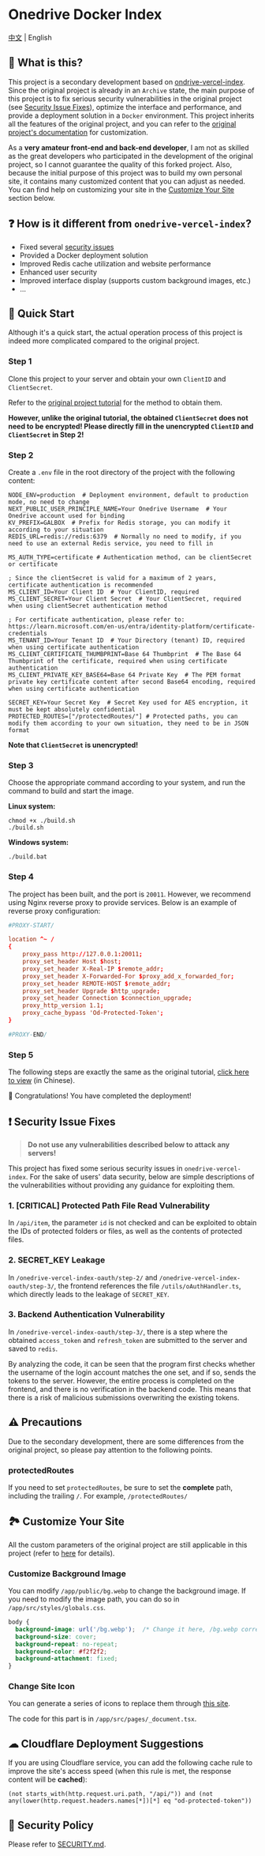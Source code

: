 # Onedrive Docker Index

[中文](./README.md) | English

## 🤔 What is this?

This project is a secondary development based on [ondrive-vercel-index](https://github.com/spencerwooo/onedrive-vercel-index). Since the original project is already in an `Archive` state, the main purpose of this project is to fix serious security vulnerabilities in the original project (see [Security Issue Fixes](#-Security-Issue-Fixes)), optimize the interface and performance, and provide a deployment solution in a `Docker` environment. This project inherits all the features of the original project, and you can refer to the [original project's documentation](https://ovi.swo.moe/zh/docs/getting-started) for customization.

As a **very amateur front-end and back-end developer**, I am not as skilled as the great developers who participated in the development of the original project, so I cannot guarantee the quality of this forked project. Also, because the initial purpose of this project was to build my own personal site, it contains many customized content that you can adjust as needed. You can find help on customizing your site in the [Customize Your Site](#-Customize-Your-Site) section below.

## ❓ How is it different from `onedrive-vercel-index`?

- Fixed several [security issues](#-Security-Issue-Fixes)
- Provided a Docker deployment solution
- Improved Redis cache utilization and website performance
- Enhanced user security
- Improved interface display (supports custom background images, etc.)
- ...

## 🎉 Quick Start

Although it's a quick start, the actual operation process of this project is indeed more complicated compared to the original project.

### Step 1
Clone this project to your server and obtain your own `ClientID` and `ClientSecret`.

Refer to the [original project tutorial](https://ovi.swo.moe/zh/docs/advanced) for the method to obtain them.

**However, unlike the original tutorial, the obtained `ClientSecret` does not need to be encrypted! Please directly fill in the unencrypted `ClientID` and `ClientSecret` in Step 2!**


### Step 2
Create a `.env` file in the root directory of the project with the following content:
```env
NODE_ENV=production  # Deployment environment, default to production mode, no need to change
NEXT_PUBLIC_USER_PRINCIPLE_NAME=Your Onedrive Username  # Your Onedrive account used for binding
KV_PREFIX=GALBOX  # Prefix for Redis storage, you can modify it according to your situation
REDIS_URL=redis://redis:6379  # Normally no need to modify, if you need to use an external Redis service, you need to fill in

MS_AUTH_TYPE=certificate # Authentication method, can be clientSecret or certificate

; Since the clientSecret is valid for a maximum of 2 years, certificate authentication is recommended
MS_CLIENT_ID=Your Client ID  # Your ClientID, required
MS_CLIENT_SECRET=Your Client Secret  # Your ClientSecret, required when using clientSecret authentication method

; For certificate authentication, please refer to: https://learn.microsoft.com/en-us/entra/identity-platform/certificate-credentials
MS_TENANT_ID=Your Tenant ID  # Your Directory (tenant) ID, required when using certificate authentication
MS_CLIENT_CERTIFICATE_THUMBPRINT=Base 64 Thumbprint  # The Base 64 Thumbprint of the certificate, required when using certificate authentication
MS_CLIENT_PRIVATE_KEY_BASE64=Base 64 Private Key  # The PEM format private key certificate content after second Base64 encoding, required when using certificate authentication

SECRET_KEY=Your Secret Key  # Secret Key used for AES encryption, it must be kept absolutely confidential
PROTECTED_ROUTES=["/protectedRoutes/"] # Protected paths, you can modify them according to your own situation, they need to be in JSON format
```
**Note that `ClientSecret` is unencrypted!**

### Step 3

Choose the appropriate command according to your system, and run the command to build and start the image.

**Linux system:**
```shell
chmod +x ./build.sh
./build.sh
```

**Windows system:**
```shell
./build.bat
```

### Step 4
The project has been built, and the port is `20011`. However, we recommend using Nginx reverse proxy to provide services. Below is an example of reverse proxy configuration:
```conf
#PROXY-START/

location ^~ /
{
    proxy_pass http://127.0.0.1:20011;
    proxy_set_header Host $host;
    proxy_set_header X-Real-IP $remote_addr;
    proxy_set_header X-Forwarded-For $proxy_add_x_forwarded_for;
    proxy_set_header REMOTE-HOST $remote_addr;
    proxy_set_header Upgrade $http_upgrade;
    proxy_set_header Connection $connection_upgrade;
    proxy_http_version 1.1;
    proxy_cache_bypass 'Od-Protected-Token';
}

#PROXY-END/
```

### Step 5
The following steps are exactly the same as the original tutorial, [click here to view](https://ovi.swo.moe/zh/docs/getting-started#%E8%BF%9B%E8%A1%8C%E8%AE%A4%E8%AF%81) (in Chinese).

🎉 Congratulations! You have completed the deployment!


## ❗ Security Issue Fixes

> **Do not use any vulnerabilities described below to attack any servers!**

This project has fixed some serious security issues in `onedrive-vercel-index`. For the sake of users' data security, below are simple descriptions of the vulnerabilities without providing any guidance for exploiting them.

### 1. [CRITICAL] Protected Path File Read Vulnerability
In `/api/item`, the parameter `id` is not checked and can be exploited to obtain the IDs of protected folders or files, as well as the contents of protected files.

### 2. SECRET_KEY Leakage
In `/onedrive-vercel-index-oauth/step-2/` and `/onedrive-vercel-index-oauth/step-3/`, the frontend references the file `/utils/oAuthHandler.ts`, which directly leads to the leakage of `SECRET_KEY`.

### 3. Backend Authentication Vulnerability
In `/onedrive-vercel-index-oauth/step-3/`, there is a step where the obtained `access_token` and `refresh_token` are submitted to the server and saved to `redis`.

By analyzing the code, it can be seen that the program first checks whether the username of the login account matches the one set, and if so, sends the tokens to the server. However, the entire process is completed on the frontend, and there is no verification in the backend code. This means that there is a risk of malicious submissions overwriting the existing tokens.

## ⚠ Precautions

Due to the secondary development, there are some differences from the original project, so please pay attention to the following points.

### protectedRoutes

If you need to set `protectedRoutes`, be sure to set the **complete** path, including the trailing `/`. For example, `/protectedRoutes/`

## 🏞 Customize Your Site

All the custom parameters of the original project are still applicable in this project (refer to [here](https://ovi.swo.moe/zh/docs/custom-configs) for details).

### Customize Background Image

You can modify `/app/public/bg.webp` to change the background image. If you need to modify the image path, you can do so in `/app/src/styles/globals.css`.
```css
body {
  background-image: url('/bg.webp');  /* Change it here, /bg.webp corresponds to /app/public/bg.webp, and so on */
  background-size: cover;
  background-repeat: no-repeat;
  background-color: #f2f2f2;
  background-attachment: fixed;
}
```

### Change Site Icon

You can generate a series of icons to replace them through [this site](https://www.favicon-generator.org/).

The code for this part is in `/app/src/pages/_document.tsx`.


## ☁ Cloudflare Deployment Suggestions

If you are using Cloudflare service, you can add the following cache rule to improve the site's access speed (when this rule is met, the response content will be **cached**):

```text
(not starts_with(http.request.uri.path, "/api/")) and (not any(lower(http.request.headers.names[*])[*] eq "od-protected-token"))
```

## 🔐 Security Policy

Please refer to [SECURITY.md](./SECURITY.md).
